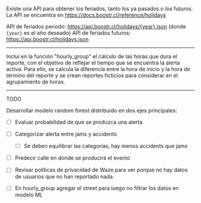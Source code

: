 
Existe una API para obtener los feriados, tanto los ya pasados o los futuros. La API se encuentra en https://docs.boostr.cl/reference/holidays

API de feriados periodo: https://api.boostr.cl/holidays/{year}.json (donde `{year}` es el año deseado)
API de feriados futuros: https://api.boostr.cl/holidays.json

---

Incluí en la función "hourly_group" el cálculo de las horas que dura el reporte, con el objetivo de reflejar el tiempo que se encuentra la alerta activa. Para ello, se calcula la diferencia entre la hora de inicio y la hora de término del reporte y se crean reportes ficticios para considerar en el agrupamiento de horas.

---

TODO

Desarrollar modelo random forest distribuido en dos ejes principales:

- [ ] Evaluar probabilidad de que se produzca una alerta
- [ ] Categorizar alerta entre jams y accidents
  - [ ] Se deben equilibrar las categorías, hay menos accidents que jams
- [ ] Predecir calle en donde se producirá el evento
- [ ] Revisar políticas de privacidad de Waze para ver porque no hay datos de usuarios que no han reportado nada.
- [ ] En hourly_group agregar el street para luego no filtrar los datos en modelo ML

